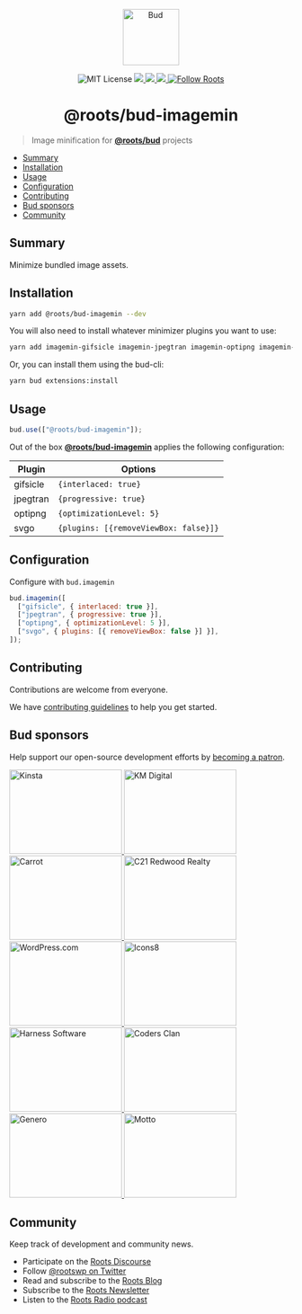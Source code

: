 <p align="center">
  <img alt="Bud" src="https://cdn.roots.io/app/uploads/logo-bud.svg" height="100">
</p>

<p align="center">
  <img alt="MIT License" src="https://img.shields.io/github/license/roots/bud?color=%23525ddc&style=flat-square">
  <a href="https://www.npmjs.com/package/@roots/bud-imagemin">
    <img src="https://img.shields.io/npm/v/@roots/bud-imagemin.svg?color=%23525ddc&style=flat-square" />
  </a>
  <a href="https://codeclimate.com/github/roots/bud-support/maintainability">
    <img src="https://img.shields.io/codeclimate/maintainability/roots/bud-support?color=%23525ddc&style=flat-square" />
  </a>
  <a href="Typescript" src="https://github.com/roots/bud/tree/stable/typings">
    <img src="https://img.shields.io/badge/typings-%40roots%2Fbud--typings-%23525ddc" />
  </a>
  <a href="https://twitter.com/rootswp">
    <img alt="Follow Roots" src="https://img.shields.io/twitter/follow/rootswp.svg?color=%23525ddc&style=flat-square" />
  </a>
</p>

<h1 align="center">
  <strong>@roots/bud-imagemin</strong>
</h1>

> Image minification for [**@roots/bud**](https://github.com/roots/bud/tree/stable/packages/@roots/bud) projects

- [Summary](#summary)
- [Installation](#installation)
- [Usage](#usage)
- [Configuration](#configuration)
- [Contributing](#contributing)
- [Bud sponsors](#bud-sponsors)
- [Community](#community)

## Summary

Minimize bundled image assets.

## Installation

```sh
yarn add @roots/bud-imagemin --dev
```

You will also need to install whatever minimizer plugins you want to use:

```sh
yarn add imagemin-gifsicle imagemin-jpegtran imagemin-optipng imagemin-svgo --dev
```

Or, you can install them using the bud-cli:

```sh
yarn bud extensions:install
```

## Usage

```js
bud.use(["@roots/bud-imagemin"]);
```

Out of the box [**@roots/bud-imagemin**](https://github.com/roots/bud/tree/stable/packages/@roots/bud-imagemin) applies the following configuration:

| Plugin   | Options                               |
| -------- | ------------------------------------- |
| gifsicle | `{interlaced: true}`                  |
| jpegtran | `{progressive: true}`                 |
| optipng  | `{optimizationLevel: 5}`              |
| svgo     | `{plugins: [{removeViewBox: false}]}` |

## Configuration

Configure with `bud.imagemin`

```js
bud.imagemin([
  ["gifsicle", { interlaced: true }],
  ["jpegtran", { progressive: true }],
  ["optipng", { optimizationLevel: 5 }],
  ["svgo", { plugins: [{ removeViewBox: false }] }],
]);
```

## Contributing

Contributions are welcome from everyone.

We have [contributing guidelines](https://github.com/roots/guidelines/blob/master/CONTRIBUTING.md) to help you get started.

## Bud sponsors

Help support our open-source development efforts by [becoming a patron](https://www.patreon.com/rootsdev).

<a href="https://kinsta.com/?kaid=OFDHAJIXUDIV">
  <img src="https://cdn.roots.io/app/uploads/kinsta.svg" alt="Kinsta" width="200" height="150">
</a>
<a href="https://k-m.com/">
  <img src="https://cdn.roots.io/app/uploads/km-digital.svg" alt="KM Digital" width="200" height="150">
</a>
<a href="https://carrot.com/">
  <img src="https://cdn.roots.io/app/uploads/carrot.svg" alt="Carrot" width="200" height="150">
</a>
<a href="https://www.c21redwood.com/">
  <img src="https://cdn.roots.io/app/uploads/c21redwood.svg" alt="C21 Redwood Realty" width="200" height="150">
</a>
<a href="https://wordpress.com/">
  <img src="https://cdn.roots.io/app/uploads/wordpress.svg" alt="WordPress.com" width="200" height="150">
</a>
<a href="https://icons8.com/">
  <img src="https://cdn.roots.io/app/uploads/icons8.svg" alt="Icons8" width="200" height="150">
</a>
<a href="https://www.harnessup.com/">
  <img src="https://cdn.roots.io/app/uploads/harness-software.svg" alt="Harness Software" width="200" height="150">
</a>
<a href="https://www.codersclan.com/">
  <img src="https://cdn.roots.io/app/uploads/coders-clan.svg" alt="Coders Clan" width="200" height="150">
</a>
<a href="https://generodigital.com/">
  <img src="https://cdn.roots.io/app/uploads/genero.svg" alt="Genero" width="200" height="150">
</a>
<a href="https://motto.ca/roots">
  <img src="https://cdn.roots.io/app/uploads/motto.svg" alt="Motto" width="200" height="150">
</a>

## Community

Keep track of development and community news.

- Participate on the [Roots Discourse](https://discourse.roots.io/)
- Follow [@rootswp on Twitter](https://twitter.com/rootswp)
- Read and subscribe to the [Roots Blog](https://roots.io/blog/)
- Subscribe to the [Roots Newsletter](https://roots.io/subscribe/)
- Listen to the [Roots Radio podcast](https://roots.io/podcast/)

